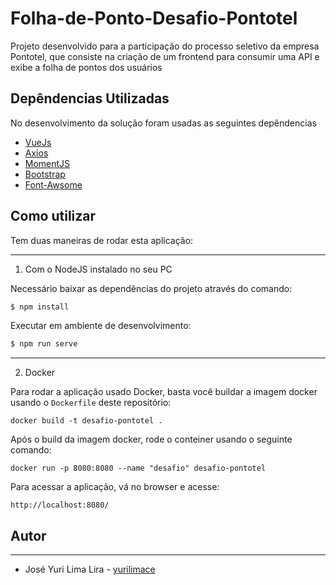 # Folha-de-Ponto-Desafio-Pontotel
Projeto desenvolvido para a participação do processo seletivo da empresa Pontotel, que consiste na criação de um frontend para consumir uma API e exibe a folha de pontos dos usuários

## Depêndencias Utilizadas
No desenvolvimento da solução foram usadas as seguintes depêndencias
- [VueJs](https://vuejs.org/)
- [Axios](https://github.com/axios/axios)
- [MomentJS](https://momentjs.com/docs/)
- [Bootstrap](https://getbootstrap.com/)
- [Font-Awsome](https://fontawesome.com/)

## Como utilizar

Tem duas maneiras de rodar esta aplicação:

---
1. Com o NodeJS instalado no seu PC

Necessário baixar as dependências do projeto através do comando:

```bash
$ npm install
```

Executar em ambiente de desenvolvimento:

```bash
$ npm run serve
```

---
2. Docker

Para rodar a aplicação usado Docker, basta você buildar a imagem docker usando o `Dockerfile` deste repositório:
``` 
docker build -t desafio-pontotel .
```

Após o build da imagem docker, rode o conteiner usando o seguinte comando:
``` 
docker run -p 8080:8080 --name "desafio" desafio-pontotel 
```
Para acessar a aplicação, vá no browser e acesse:
``` 
http://localhost:8080/  
```

## Autor 
---
*  José Yuri Lima Lira  - [yurilimace](https://github.com/yurilimace)
